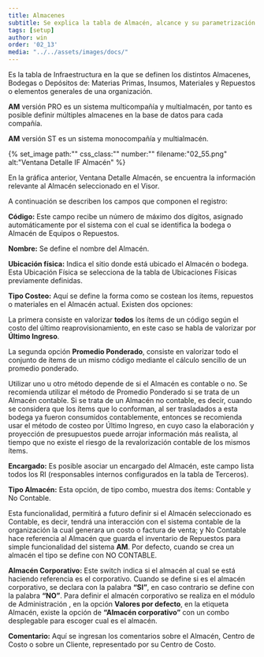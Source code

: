 ```yaml
---
title: Almacenes
subtitle: Se explica la tabla de Almacén, alcance y su parametrización.
tags: [setup]
author: win
order: '02_13'
media: "../../assets/images/docs/"
---
```


Es la tabla de Infraestructura en la que se definen los distintos Almacenes, Bodegas o Depósitos de: Materias Primas, Insumos, Materiales y Repuestos o elementos generales de una organización.

**AM** versión PRO es un sistema multicompañía y multialmacén, por tanto es posible definir múltiples almacenes en la base de datos para cada compañía.

**AM** versión ST es un sistema monocompañía y multialmacén.

{% set_image
  path:""
  css_class:""
  number:""
  filename:"02_55.png"
  alt:"Ventana Detalle IF Almacén"
%}

En la gráfica anterior, Ventana Detalle Almacén, se encuentra la información relevante al Almacén seleccionado en el Visor.

A continuación se describen los campos que componen el registro:

**Código:** Este campo recibe un número de máximo dos dígitos, asignado automáticamente por el sistema con el cual se identifica la bodega o Almacén de Equipos o Repuestos.

**Nombre:** Se define el nombre del Almacén.

**Ubicación física:** Indica el sitio donde está ubicado el Almacén o bodega. Esta Ubicación Física se selecciona de la tabla de Ubicaciones Físicas previamente definidas.

**Tipo Costeo:** Aquí se define la forma como se costean los ítems, repuestos o materiales en el Almacén actual. Existen dos opciones:

La primera consiste en valorizar **todos** los ítems de un código según el costo del último reaprovisionamiento, en este caso se habla de valorizar por **Último Ingreso**.

La segunda opción **Promedio Ponderado**, consiste en valorizar todo el conjunto de ítems de un mismo código mediante el cálculo sencillo de un promedio ponderado.

Utilizar uno u otro método depende de si el Almacén es contable o no. Se recomienda utilizar el método de Promedio Ponderado si se trata de un Almacén contable. Si se trata de un Almacén no contable, es decir, cuando se considera que los ítems que lo conforman, al ser trasladados a esta bodega ya fueron consumidos contablemente, entonces se recomienda usar el método de costeo por Último Ingreso, en cuyo caso la elaboración y proyección de presupuestos puede arrojar información más realista, al tiempo que no existe el riesgo de la revalorización contable de los mismos ítems.

**Encargado:** Es posible asociar un encargado del Almacén, este campo lista todos los RI (responsables internos configurados en la tabla de Terceros).

**Tipo Almacén:** Esta opción, de tipo combo, muestra dos ítems: Contable y No Contable.

Esta funcionalidad, permitirá a futuro definir si el Almacén seleccionado es Contable, es decir, tendrá una interacción con el sistema contable de la organización la cual generara un costo o factura de venta; y No Contable hace referencia al Almacén que guarda el inventario de Repuestos para simple funcionalidad del sistema **AM**. Por defecto, cuando se crea un almacén el tipo se define con NO CONTABLE.

**Almacén Corporativo:** Este switch indica si el almacén al cual se está haciendo referencia es el corporativo. Cuando se define si es el almacén corporativo, se declara con la palabra **“SI”**, en caso contrario se define con la palabra **“NO”**. Para definir el almacén corporativo se realiza en el módulo de <a class="btn cl-white bg-blue px-6"> Administración </a>, en la opción **Valores por defecto**, en la etiqueta Almacén, existe la opción de **“Almacén corporativo”** con un combo desplegable para escoger cual es el almacén.

**Comentario:** Aquí se ingresan los comentarios sobre el Almacén, Centro de Costo o sobre un Cliente, representado por su Centro de Costo.
